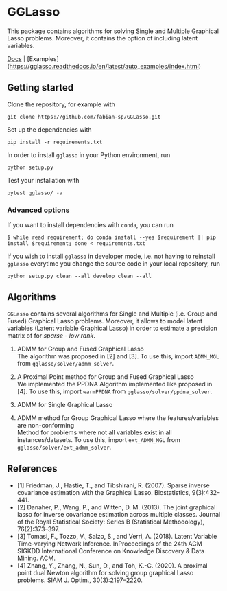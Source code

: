 # GGLasso
This package contains algorithms for solving Single and Multiple Graphical Lasso problems. Moreover, it contains the option of including latent variables.<br>

[Docs](https://gglasso.readthedocs.io/en/latest/) | [Examples] (https://gglasso.readthedocs.io/en/latest/auto_examples/index.html)

## Getting started
Clone the repository, for example with

    git clone https://github.com/fabian-sp/GGLasso.git

Set up the dependencies with

    pip install -r requirements.txt

In order to install `gglasso` in your Python environment, run

    python setup.py

Test your installation with 

    pytest gglasso/ -v


### Advanced options

If you want to install dependencies with `conda`, you can run

	$ while read requirement; do conda install --yes $requirement || pip install $requirement; done < requirements.txt

If you wish to install `gglasso` in developer mode, i.e. not having to reinstall `gglasso` everytime you change the source code in your local repository, run

    python setup.py clean --all develop clean --all



## Algorithms
`GGLasso` contains several algorithms for Single and Multiple (i.e. Group and Fused) Graphical Lasso problems. Moreover, it allows to model latent variables (Latent variable Graphical Lasso) in order to estimate a precision matrix of for *sparse - low rank*.
<br>
1) ADMM for Group and Fused Graphical Lasso<br>
The algorithm was proposed in [2] and [3]. To use this, import `ADMM_MGL` from `gglasso/solver/admm_solver`.<br>

2) A Proximal Point method for Group and Fused Graphical Lasso<br>
We implemented the PPDNA Algorithm implemented like proposed in [4]. To use this, import `warmPPDNA` from `gglasso/solver/ppdna_solver`.<br>

3) ADMM for Single Graphical Lasso<br>

4) ADMM method for Group Graphical Lasso where the features/variables are non-conforming<br>
Method for problems where not all variables exist in all instances/datasets.  To use this, import `ext_ADMM_MGL` from `gglasso/solver/ext_admm_solver`.<br>



## References
*  [1] Friedman, J., Hastie, T., and Tibshirani, R. (2007).  Sparse inverse covariance estimation with the Graphical Lasso. Biostatistics, 9(3):432–441.
*  [2] Danaher, P., Wang, P., and Witten, D. M. (2013). The joint graphical lasso for inverse covariance estimation across multiple classes. Journal of the Royal Statistical Society: Series B (Statistical Methodology), 76(2):373–397.
* [3] Tomasi, F., Tozzo, V., Salzo, S., and Verri, A. (2018). Latent Variable Time-varying Network Inference. InProceedings of the 24th ACM SIGKDD International Conference on Knowledge Discovery & Data Mining. ACM.
* [4] Zhang, Y., Zhang, N., Sun, D., and Toh, K.-C. (2020). A proximal point dual Newton algorithm for solving group graphical Lasso problems. SIAM J. Optim., 30(3):2197–2220.